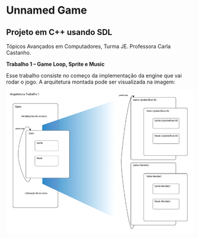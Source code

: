 # Unnamed Game

## Projeto em C++ usando SDL

Tópicos Avançados em Computadores, Turma JE. Professora Carla Castanho.

**Trabalho 1 – Game Loop, Sprite e Music**

Esse trabalho consiste no começo da implementação da engine que vai rodar o jogo. A arquitetura montada pode ser visualizada na imagem:

![Arquitetura](docs/arquitetura.png)
